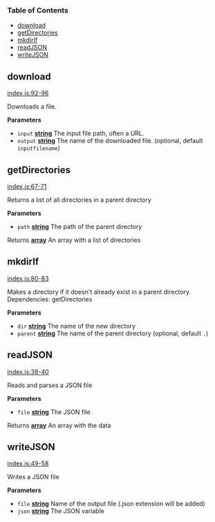 <!-- Generated by documentation.js. Update this documentation by updating the source code. -->

### Table of Contents

-   [download](#download)
-   [getDirectories](#getdirectories)
-   [mkdirIf](#mkdirif)
-   [readJSON](#readjson)
-   [writeJSON](#writejson)

## download

[index.js:92-96](https://github.com/HarryStevens/fsz/blob/85f2bd754039c7d35dfac4cfe2eb7f93723ec773/index.js#L92-L96 "Source code on GitHub")

Downloads a file.

**Parameters**

-   `input` **[string](https://developer.mozilla.org/en-US/docs/Web/JavaScript/Reference/Global_Objects/String)** The input file path, often a URL.
-   `output` **[string](https://developer.mozilla.org/en-US/docs/Web/JavaScript/Reference/Global_Objects/String)** The name of the downloaded file. (optional, default `inputfilename`)

## getDirectories

[index.js:67-71](https://github.com/HarryStevens/fsz/blob/85f2bd754039c7d35dfac4cfe2eb7f93723ec773/index.js#L67-L71 "Source code on GitHub")

Returns a list of all directories in a parent directory

**Parameters**

-   `path` **[string](https://developer.mozilla.org/en-US/docs/Web/JavaScript/Reference/Global_Objects/String)** The path of the parent directory

Returns **[array](https://developer.mozilla.org/en-US/docs/Web/JavaScript/Reference/Global_Objects/Array)** An array with a list of directories

## mkdirIf

[index.js:80-83](https://github.com/HarryStevens/fsz/blob/85f2bd754039c7d35dfac4cfe2eb7f93723ec773/index.js#L80-L83 "Source code on GitHub")

Makes a directory if it doesn't already exist in a parent directory. Dependencies: getDirectories

**Parameters**

-   `dir` **[string](https://developer.mozilla.org/en-US/docs/Web/JavaScript/Reference/Global_Objects/String)** The name of the new directory
-   `parent` **[string](https://developer.mozilla.org/en-US/docs/Web/JavaScript/Reference/Global_Objects/String)** The name of the parent directory (optional, default `.`)

## readJSON

[index.js:38-40](https://github.com/HarryStevens/fsz/blob/85f2bd754039c7d35dfac4cfe2eb7f93723ec773/index.js#L38-L40 "Source code on GitHub")

Reads and parses a JSON file

**Parameters**

-   `file` **[string](https://developer.mozilla.org/en-US/docs/Web/JavaScript/Reference/Global_Objects/String)** The JSON file

Returns **[array](https://developer.mozilla.org/en-US/docs/Web/JavaScript/Reference/Global_Objects/Array)** An array with the data

## writeJSON

[index.js:49-58](https://github.com/HarryStevens/fsz/blob/85f2bd754039c7d35dfac4cfe2eb7f93723ec773/index.js#L49-L58 "Source code on GitHub")

Writes a JSON file

**Parameters**

-   `file` **[string](https://developer.mozilla.org/en-US/docs/Web/JavaScript/Reference/Global_Objects/String)** Name of the output file (.json extension will be added)
-   `json` **[string](https://developer.mozilla.org/en-US/docs/Web/JavaScript/Reference/Global_Objects/String)** The JSON variable
